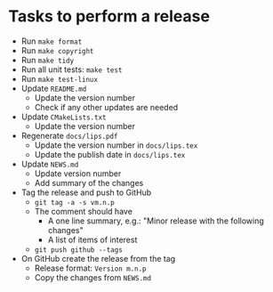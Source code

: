[comment]: # (-*- markdown -*-)

# Tasks to perform a release

- Run `make format`
- Run `make copyright`
- Run `make tidy`
- Run all unit tests: `make test`
- Run `make test-linux`
- Update `README.md`
  - Update the version number
  - Check if any other updates are needed
- Update `CMakeLists.txt`
  - Update the version number
- Regenerate `docs/lips.pdf`
  - Update the version number in `docs/lips.tex`
  - Update the publish date in `docs/lips.tex`
- Update `NEWS.md`
  - Update version number
  - Add summary of the changes
- Tag the release and push to GitHub
  - `git tag -a -s vm.n.p`
  - The comment should have
    - A one line summary, e.g.: "Minor release with the following changes"
    - A list of items of interest
  - `git push github --tags`
- On GitHub create the release from the tag
  - Release format: `Version m.n.p`
  - Copy the changes from `NEWS.md`
